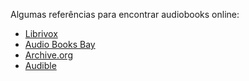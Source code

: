   
Algumas referências para encontrar audiobooks online:  

- [Librivox](https://librivox.org/search?primary_key=8&search_category=language&search_page=1&search_form=get_results)  
- [Audio Books Bay](http://audiobookbay.nl)  
- [Archive.org](https://archive.org)  
- [Audible](https://www.audible.com)  
  